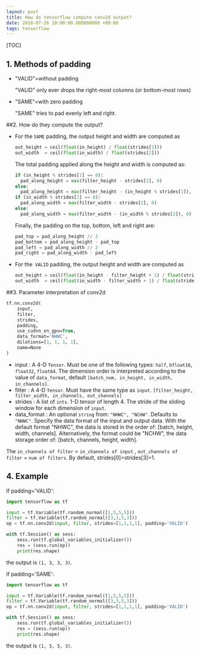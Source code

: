 ```yaml
---
layout: post
title: How do tensorflow compute conv2d output? 
date: 2018-07-26 10:00:00.000000000 +09:00
tags: tensorflow 
---
```


[TOC]

## 1. Methods of padding

* "VALID"=without padding

  "VALID" only ever drops the right-most columns (or bottom-most rows)

* "SAME"=with zero padding

  "SAME" tries to pad evenly left and right.



##2. How do they compute the output? 

* For the `SAME` padding, the output height and width are computed as

  ```python
  out_height = ceil(float(in_height) / float(strides[1]))
  out_width  = ceil(float(in_width) / float(strides[2]))
  ```

  The total padding applied along the height and width is computed as:

  ```python
  if (in_height % strides[1] == 0):
    pad_along_height = max(filter_height - strides[1], 0)
  else:
    pad_along_height = max(filter_height - (in_height % strides[1]), 0)
  if (in_width % strides[2] == 0):
    pad_along_width = max(filter_width - strides[2], 0)
  else:
    pad_along_width = max(filter_width - (in_width % strides[2]), 0)
  ```

  Finally, the padding on the top, bottom, left and right are:

  ```python
  pad_top = pad_along_height // 2
  pad_bottom = pad_along_height - pad_top
  pad_left = pad_along_width // 2
  pad_right = pad_along_width - pad_left
  ```


* For the` VALID` padding, the output height and width are computed as 

  ```python
  out_height = ceil(float(in_height - filter_height + 1) / float(strides[1]))
  out_width  = ceil(float(in_width - filter_width + 1) / float(strides[2]))
  ```



##3. Parameter interpretation of conv2d

```p
tf.nn.conv2d(
    input,
    filter,
    strides,
    padding,
    use_cudnn_on_gpu=True,
    data_format='NHWC',
    dilations=[1, 1, 1, 1],
    name=None
)
```

* input : A 4-D `Tensor`. Must be one of the following types: `half`, `bfloat16`, `float32`, `float64`. The dimension order is interpreted according to the value of `data_format`, default `[batch_num, in_height, in_width, in_channels]`.
* filter : A 4-D `Tensor`. Must have the same type as `input`. `[filter_height, filter_width, in_channels, out_channels]`
* strides : A list of `ints`. 1-D tensor of length 4. The stride of the sliding window for each dimension of `input`.
* data_format : An optional `string` from: `"NHWC", "NCHW"`. Defaults to `"NHWC"`. Specify the data format of the input and output data. With the default format "NHWC", the data is stored in the order of: [batch, height, width, channels]. Alternatively, the format could be "NCHW", the data storage order of: [batch, channels, height, width].

The `in_channels of filter` = `in_channels of input` , `out_channels of filter` = `num of filters`. By default, strides[0]=strides[3]=1.



## 4. Example

If padding='VALID':

```python
import tensorflow as tf

input = tf.Variable(tf.random_normal([1,5,5,5]))
filter = tf.Variable(tf.random_normal([3,3,5,3]))
op = tf.nn.conv2d(input, filter, strides=[1,1,1,1], padding='VALID')

with tf.Session() as sess:
    sess.run(tf.global_variables_initializer())
    res = (sess.run(op))
    print(res.shape)
```

the output is `(1, 3, 3, 3)`.

If padding='SAME':

```python
import tensorflow as tf

input = tf.Variable(tf.random_normal([1,5,5,5]))
filter = tf.Variable(tf.random_normal([3,3,5,3]))
op = tf.nn.conv2d(input, filter, strides=[1,1,1,1], padding='VALID')

with tf.Session() as sess:
    sess.run(tf.global_variables_initializer())
    res = (sess.run(op))
    print(res.shape)
```

the output is `(1, 5, 5, 3)`.